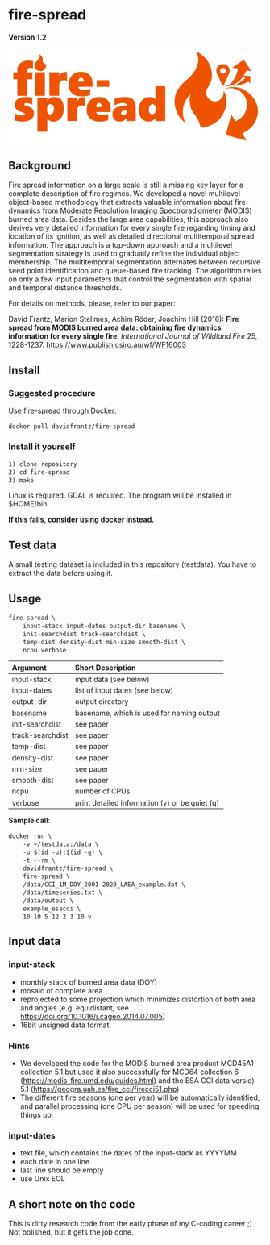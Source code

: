 # fire-spread

**Version 1.2**

![fire-spread Logo](/images/fire-spread.png)


## Background

Fire spread information on a large scale is still a missing key layer for a complete description of fire regimes.
We developed a novel multilevel object-based methodology that extracts valuable information about fire dynamics from
Moderate Resolution Imaging Spectroradiometer (MODIS) burned area data. Besides the large area capabilities, this
approach also derives very detailed information for every single fire regarding timing and location of its ignition, as well as
detailed directional multitemporal spread information. The approach is a top–down approach and a multilevel
segmentation strategy is used to gradually refine the individual object membership. The multitemporal segmentation
alternates between recursive seed point identification and queue-based fire tracking. The algorithm relies on only a few
input parameters that control the segmentation with spatial and temporal distance thresholds. 

For details on methods, please, refer to our paper:

David Frantz, Marion Stellmes, Achim Röder, Joachim Hill (2016): **Fire spread from MODIS burned area data: obtaining fire dynamics information for every single fire**. *International Journal of Wildland Fire* 25, 1228-1237. https://www.publish.csiro.au/wf/WF16003


## Install

### Suggested procedure

Use fire-spread through Docker: 

    docker pull davidfrantz/fire-spread

### Install it yourself

    1) clone repository
    2) cd fire-spread
    3) make

Linux is required. GDAL is required.
The program will be installed in $HOME/bin

**If this fails, consider using docker instead.**


## Test data

A small testing dataset is included in this repository (testdata). 
You have to extract the data before using it.


## Usage

    fire-spread \
        input-stack input-dates output-dir basename \
        init-searchdist track-searchdist \
        temp-dist density-dist min-size smooth-dist \
        ncpu verbose


|Argument| Short Description|
|:---|:---|
|input-stack|input data (see below)|
|input-dates|list of input dates (see below)|
|output-dir|output directory|
|basename|basename, which is used for naming output|
|init-searchdist|see paper|
|track-searchdist|see paper|
|temp-dist|see paper|
|density-dist|see paper|
|min-size|see paper|
|smooth-dist|see paper|
|ncpu|number of CPUs|
|verbose|print detailed information (v) or be quiet (q)|

**Sample call**:

    docker run \
        -v ~/testdata:/data \
        -u $(id -u):$(id -g) \
        -t --rm \
        davidfrantz/fire-spread \
        fire-spread \
        /data/CCI_1M_DOY_2001-2020_LAEA_example.dat \
        /data/timeseries.txt \
        /data/output \
        example_esacci \
        10 10 5 12 2 3 10 v


## Input data

### input-stack

* monthly stack of burned area data (DOY)
* mosaic of complete area
* reprojected to some projection which minimizes distortion of both area and angles (e.g. equidistant, see https://doi.org/10.1016/j.cageo.2014.07.005)
* 16bit unsigned data format

### Hints

* We developed the code for the MODIS burned area product MCD45A1 collection 5.1 but used it also successfully for MCD64 collection 6 (https://modis-fire.umd.edu/guides.html) and the ESA CCI data versio) 5.1 (https://geogra.uah.es/fire_cci/firecci51.php) 
* The different fire seasons (one per year) will be automatically identified, and parallel processing (one CPU per season) will be used for speeding things up.

### input-dates

* text file, which contains the dates of the input-stack as YYYYMM
* each date in one line
* last line should be empty
* use Unix EOL


## A short note on the code

This is dirty research code from the early phase of my C-coding career ;)
Not polished, but it gets the job done.
